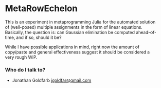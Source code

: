 # MetaRowEchelon #

This is an experiment in metaprogramming Julia for the automated solution of (well-posed) multiple assignments in the form of linear equations. Basically, the question is: can Gaussian elimination be computed ahead-of-time, and if so, should it be?

While I have possible applications in mind, right now the amount of copy/paste and general effectiveness suggest it should be considered a very rough WIP.

### Who do I talk to? ###

* Jonathan Goldfarb <jgoldfar@gmail.com>